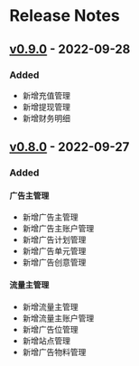 # Release Notes

## [v0.9.0](https://github.com/jundayw/ad-network/releases/tag/v0.9.0) - 2022-09-28

### Added

- 新增充值管理
- 新增提现管理
- 新增财务明细

## [v0.8.0](https://github.com/jundayw/ad-network/releases/tag/v0.8.0) - 2022-09-27

### Added

#### 广告主管理

- 新增广告主管理
- 新增广告主账户管理
- 新增广告计划管理
- 新增广告单元管理
- 新增广告创意管理

#### 流量主管理

- 新增流量主管理
- 新增流量主账户管理
- 新增广告位管理
- 新增站点管理
- 新增广告物料管理
